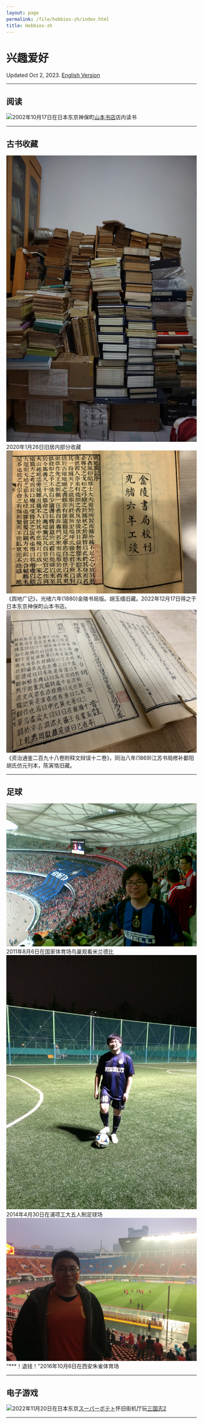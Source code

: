 ```yaml
---
layout: page
permalink: /file/hobbies-zh/index.html
title: Hobbies-zh
---
```


# 兴趣爱好

Updated Oct 2, 2023. [English Version]()

---

## 阅读

![](../images/IMG_6163.JPG)2002年10月17日在日本东京神保町[山本书店](https://www.kosho.or.jp/abouts/?id=12010830)店内读书

---

## 古书收藏

![](../images/2020-01-26-home.jpg)2020年1月26日旧居内部分收藏
![](../images/IMG_6160.jpg)《舆地广记》，光绪六年(1880)金陵书局版。胡玉缙旧藏。2022年12月17日得之于日本东京神保町山本书店。![](../images/IMG_8518.JPG)《资治通鉴二百九十八卷附释文辩误十二卷》，同治八年(1869)江苏书局修补鄱阳胡氏仿元刊本，陈寅恪旧藏。

---

## 足球

![](../images/20110806-008.jpg)2011年8月6日在国家体育场鸟巢观看米兰德比
![](../images/2014-04-30-APCTP.jpg)2014年4月30日在浦项工大五人制足球场
![](../images/2016-10-06-Xian.jpg)“\*\*\*！退钱！”2016年10月6日在西安朱雀体育场

---

## 电子游戏

![](../images/IMG_5986.JPG)2022年11月20日在日本东京[スーパーポテト](https://www.superpotato.com/shop/akihabara/)怀旧街机厅玩[三国志2](https://en.wikipedia.org/wiki/Warriors_of_Fate)

---
